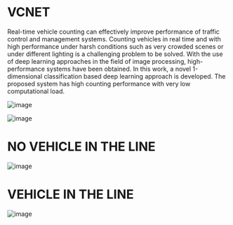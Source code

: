 # VCNET

Real-time vehicle counting can effectively improve performance of traffic control and management systems. Counting vehicles in real time and with high performance under harsh conditions such as very crowded scenes or under different lighting is a challenging problem to be solved. With the use of deep learning approaches in the field of image processing, high-performance systems have been obtained. In this work, a novel 1-dimensional classification based deep learning approach is developed. The proposed system has high counting performance with very low computational load.

![image](https://user-images.githubusercontent.com/56585669/155889780-e65be4ae-a30f-4e09-ae1f-0c4a94e465b1.png)

![image](https://user-images.githubusercontent.com/56585669/155889785-a5c61af9-79f6-4ed9-83ee-ce14fa2cb7cb.png)

# NO VEHICLE IN THE LINE
![image](https://user-images.githubusercontent.com/56585669/155890010-bf0d6961-93ca-40da-aab4-f0cc8d6d76f5.png)


# VEHICLE IN THE LINE
![image](https://user-images.githubusercontent.com/56585669/155889913-b66a192d-0435-4465-9d09-090571ae078f.png)

